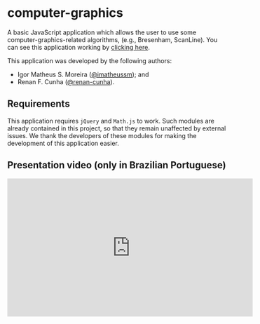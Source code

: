 # computer-graphics

A basic JavaScript application which allows the user to use some computer-graphics-related algorithms, (e.g., Bresenham, ScanLine). You can see this application working by [clicking here](https://imatheussm.github.io/computer-graphics/index.html).

This application was developed by the following authors:

 - Igor Matheus S. Moreira ([@imatheussm](https://github.com/imatheussm)); and
 - Renan F. Cunha ([@renan-cunha](https://github.com/renan-cunha)).
 
## Requirements

This application requires `jQuery` and `Math.js` to work. Such modules are already contained in this project, so that they remain unaffected by external issues. We thank the developers of these modules for making the development of this application easier.

## Presentation video (only in Brazilian Portuguese)

<iframe width="560" height="315" src="https://www.youtube.com/embed/IRqALQRtrgk" frameborder="0" allow="accelerometer; autoplay; clipboard-write; encrypted-media; gyroscope; picture-in-picture" allowfullscreen></iframe>
